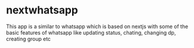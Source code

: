 # nextwhatsapp
This app is a similar to whatsapp which is based on nextjs with some of the basic features of whatsapp like updating status, chating, changing dp, creating group etc

